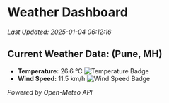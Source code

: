
# Weather Dashboard

_Last Updated: 2025-01-04 06:12:16_

## Current Weather Data: (Pune, MH)
- **Temperature:** 26.6 °C ![Temperature Badge](https://img.shields.io/badge/Temperature-Medium%20Temp-green)
- **Wind Speed:** 11.5 km/h ![Wind Speed Badge](https://img.shields.io/badge/Wind%20Speed-Low%20Wind-blue)

*Powered by Open-Meteo API*
